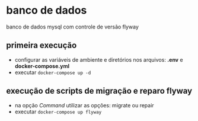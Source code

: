 # banco de dados
banco de dados mysql com controle de versão flyway

## primeira execução
- configurar as variáveis de ambiente e diretórios nos arquivos: **.env** e **docker-compose.yml**
- executar ```docker-compose up -d```

## execução de scripts de migração e reparo flyway
- na opção _Command_ utilizar as opções: migrate ou repair
- executar ```docker-compose up flyway```
